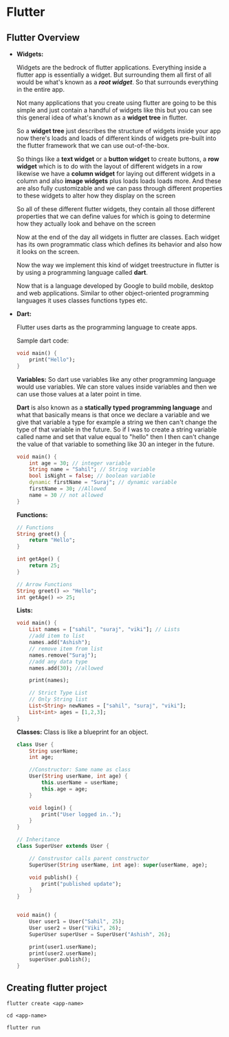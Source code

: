 # Flutter

## Flutter Overview

* __Widgets:__ 
    
    Widgets are the bedrock of flutter applications. Everything inside a flutter app is essentially a widget. But surrounding them all first of all would be what's known as a ___root widget___. So that surrounds everything in the entire app.
    
    Not many applications that you create using flutter are going to be this simple and just contain a handful of widgets like this but you can see this general idea of what's known as a __widget tree__ in flutter. 
    
    So a __widget tree__ just describes the structure of widgets inside your app now there's loads and loads of different kinds of widgets pre-built into the flutter framework that we can use out-of-the-box.
    
    So things like a __text widget__ or a __button widget__ to create buttons, a __row widget__ which is to do with the layout of different widgets in a row likewise we have a __column widget__ for laying out different widgets in a column and also __image widgets__ plus loads loads loads more. And these are also fully customizable and we can pass through different properties to these widgets to alter how they display on the screen

    So all of these different flutter widgets, they contain all those different properties that we can define values for which is going to determine how they actually look and behave on the screen 
    
    Now at the end of the day all widgets in flutter are classes. Each widget has its own programmatic class which defines its behavior and also how it looks on the screen.
    
    Now the way we implement this kind of widget treestructure in flutter is by using a programming language called __dart__. 
    
    Now that is a language developed by Google to build mobile, desktop and web applications. Similar to other object-oriented programming languages it uses classes functions types etc.

* __Dart:__

    Flutter uses darts as the programming language to create apps.
    
    Sample dart code:
    ```dart
    void main() {
        print("Hello");
    }
    ```
    __Variables:__ So dart use variables like any other programming language would use variables. We can store values inside variables and then we can use those values at a later point in time.
    
    __Dart__ is also known as a __statically typed programming language__ and what that basically means is that once we declare a variable and we give that variable a type for example a string we then can't change the type of that variable in the future. So if I was to create a string variable called name and set that value equal to "hello" then I then can't change the value of that variable to something like 30 an integer in the future.

    ```dart
    void main() {
        int age = 30; // integer variable
        String name = "Sahil"; // String variable
        bool isNight = false; // boolean variable
        dynamic firstName = "Suraj"; // dynamic variable
        firstName = 30; //Allowed
        name = 30 // not allowed
    }
    ```

    __Functions:__ 

    ```dart
    // Functions
    String greet() {
        return "Hello";
    }

    int getAge() {
        return 25;
    }

    // Arrow Functions
    String greet() => "Hello";
    int getAge() => 25;
    ```

    __Lists:__

    ```dart
    void main() {
        List names = ["sahil", "suraj", "viki"]; // Lists
        //add item to list
        names.add("Ashish");
        // remove item from list
        names.remove("Suraj");
        //add any data type 
        names.add(30); //allowed

        print(names);

        // Strict Type List
        // Only String list
        List<String> newNames = ["sahil", "suraj", "viki"];
        List<int> ages = [1,2,3];
    }
    ```

    __Classes:__ Class is like a blueprint for an object. 

    ```dart
    class User {
        String userName;
        int age;

        //Constructor: Same name as class
        User(String userName, int age) {
            this.userName = userName;
            this.age = age;
        }

        void login() {
            print("User logged in..");
        }
    }

    // Inheritance
    class SuperUser extends User {

        // Construstor calls parent constructor
        SuperUser(String userName, int age): super(userName, age);

        void publish() {
            print("published update");
        }
    }


    void main() {
        User user1 = User("Sahil", 25);
        User user2 = User("Viki", 26);
        SuperUser superUser = SuperUser("Ashish", 26);

        print(user1.userName);
        print(user2.userName);
        superUser.publish();
    }
    ```

## Creating flutter project

```
flutter create <app-name>
```
```
cd <app-name>
```
```
flutter run
```